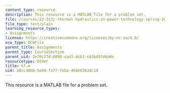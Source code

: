 ```yaml
---
content_type: resource
description: This resource is a MATLAB file for a problem set.
file: /courses/22-313j-thermal-hydraulics-in-power-technology-spring-2007/a0cc38bb5e04fa77feba468e6563dc1d_kf.m
file_type: text/plain
learning_resource_types:
- Assignments
license: https://creativecommons.org/licenses/by-nc-sa/4.0/
ocw_type: OCWFile
parent_title: Assignments
parent_type: CourseSection
parent_uid: 2e70c27d-6890-cad3-dcb1-c63bd9346dde
resourcetype: Other
title: kf.m
uid: a0cc38bb-5e04-fa77-feba-468e6563dc1d
---
```

This resource is a MATLAB file for a problem set.